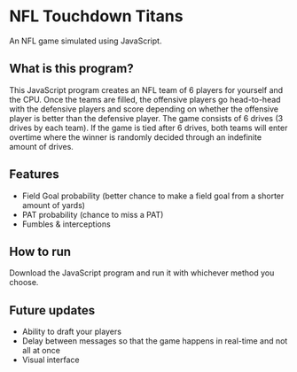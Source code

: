 # NFL Touchdown Titans
An NFL game simulated using JavaScript.

## What is this program?
This JavaScript program creates an NFL team of 6 players for yourself and the CPU.
Once the teams are filled, the offensive players go head-to-head with the defensive players and score depending on whether the offensive player is better than the defensive player.
The game consists of 6 drives (3 drives by each team).
If the game is tied after 6 drives, both teams will enter overtime where the winner is randomly decided through an indefinite amount of drives.

## Features
- Field Goal probability (better chance to make a field goal from a shorter amount of yards)
- PAT probability (chance to miss a PAT)
- Fumbles & interceptions

## How to run
Download the JavaScript program and run it with whichever method you choose.

## Future updates
- Ability to draft your players
- Delay between messages so that the game happens in real-time and not all at once
- Visual interface

